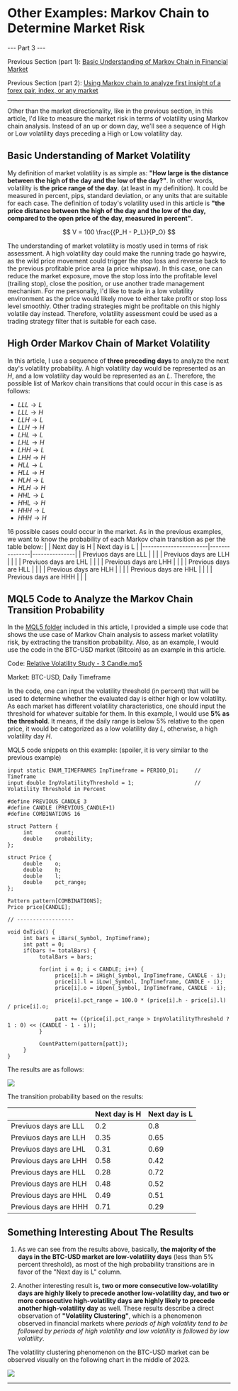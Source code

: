 # Other Examples: Markov Chain to Determine Market Risk
--- Part 3 ---

Previous Section (part 1): [Basic Understanding of Markov Chain in Financial Market](https://github.com/handiko/Markov-Chain-In-Financial-Market/blob/main/README.md)

Previous Section (part 2): [Using Markov chain to analyze first insight of a forex pair, index, or any market](https://github.com/handiko/Markov-Chain-UpDown-Day/blob/main/README.md)

---

Other than the market directionality, like in the previous section, in this article, I'd like to measure the market risk in terms of volatility using Markov chain analysis. Instead of an up or down day, we'll see a sequence of High or Low volatility days preceding a High or Low volatility day.

## Basic Understanding of Market Volatility
My definition of market volatility is as simple as: **"How large is the distance between the high of the day and the low of the day?"**. In other words, volatility is **the price range of the day**. (at least in my definition).
It could be measured in percent, pips, standard deviation, or any units that are suitable for each case.
The definition of today's volatility used in this article is **"the price distance between the high of the day and the low of the day, compared to the open price of the day, measured in percent"**.

$$
V = 100 \frac{{P_H - P_L}}{P_O}
$$

The understanding of market volatility is mostly used in terms of risk assessment. A high volatility day could make the running trade go haywire, as the wild price movement could trigger the stop loss and reverse back to the previous profitable price area (a price whipsaw). In this case, one can reduce the market exposure, move the stop loss into the profitable level (trailing stop), close the position, or use another trade management mechanism. For me personally, I'd like to trade in a low volatility environment as the price would likely move to either take profit or stop loss level smoothly. Other trading strategies might be profitable on this highly volatile day instead. Therefore, volatility assessment could be used as a trading strategy filter that is suitable for each case.

## High Order Markov Chain of Market Volatility
In this article, I use a sequence of **three preceding days** to analyze the next day's volatility probability. A high volatility day would be represented as an $H$, and a low volatility day would be represented as an $L$.
Therefore, the possible list of Markov chain transitions that could occur in this case is as follows:
* $LLL \to L$
* $LLL \to H$
* $LLH \to L$
* $LLH \to H$
* $LHL \to L$
* $LHL \to H$
* $LHH \to L$
* $LHH \to H$
* $HLL \to L$
* $HLL \to H$
* $HLH \to L$
* $HLH \to H$
* $HHL \to L$
* $HHL \to H$
* $HHH \to L$
* $HHH \to H$

16 possible cases could occur in the market.
As in the previous examples, we want to know the probability of each Markov chain transition as per the table below:
|                       | Next day is H | Next day is L |
|-----------------------|---------------|---------------|
| Previuos days are LLL |               |               |
| Previuos days are LLH |               |               |
| Previuos days are LHL |               |               |
| Previous days are LHH |               |               |
| Previous days are HLL |               |               |
| Previous days are HLH |               |               |
| Previous days are HHL |               |               |
| Previous days are HHH |               |               |

## MQL5 Code to Analyze the Markov Chain Transition Probability
In the [MQL5 folder](https://github.com/handiko/Other-Examples-Markov-Chain-In-Financial-Market-Risk/tree/main/MQL5%20Code) included in this article, I provided a simple use code that shows the use case of Markov Chain analysis to assess market volatility risk, by extracting the transition probability.
Also, as an example, I would use the code in the BTC-USD market (Bitcoin) as an example in this article.


Code: [Relative Volatility Study - 3 Candle.mq5](https://github.com/handiko/Other-Examples-Markov-Chain-In-Financial-Market-Risk/blob/main/MQL5%20Code/Relative%20Volatility%20Study%20-%203%20Candle.mq5)

Market: BTC-USD, Daily Timeframe

In the code, one can input the volatility threshold (in percent) that will be used to determine whether the evaluated day is either high or low volatility. As each market has different volatility characteristics, one should input the threshold for whatever suitable for them. In this example, I would use **5% as the threshold**. It means, if the daily range is below 5% relative to the open price, it would be categorized as a low volatility day $L$, otherwise, a high volatility day $H$.

MQL5 code snippets on this example: (spoiler, it is very similar to the previous example)
```mql5
input static ENUM_TIMEFRAMES InpTimeframe = PERIOD_D1;     // Timeframe
input double InpVolatilityThreshold = 1;                   // Volatility Threshold in Percent

#define PREVIOUS_CANDLE 3
#define CANDLE (PREVIOUS_CANDLE+1)
#define COMBINATIONS 16

struct Pattern {
     int       count;
     double    probability;
};

struct Price {
     double    o;
     double    h;
     double    l;
     double    pct_range;
};

Pattern pattern[COMBINATIONS];
Price price[CANDLE];

// ------------------

void OnTick() {
     int bars = iBars(_Symbol, InpTimeframe);
     int patt = 0;
     if(bars != totalBars) {
          totalBars = bars;

          for(int i = 0; i < CANDLE; i++) {
               price[i].h = iHigh(_Symbol, InpTimeframe, CANDLE - i);
               price[i].l = iLow(_Symbol, InpTimeframe, CANDLE - i);
               price[i].o = iOpen(_Symbol, InpTimeframe, CANDLE - i);

               price[i].pct_range = 100.0 * (price[i].h - price[i].l) / price[i].o;

               patt += ((price[i].pct_range > InpVolatilityThreshold ? 1 : 0) << (CANDLE - 1 - i));
          }

          CountPattern(pattern[patt]);
     }
}

```

The results are as follows:

![](./3-candle-market-risk.png)

The transition probability based on the results:

|                       | Next day is H | Next day is L |
|-----------------------|---------------|---------------|
| Previuos days are LLL | 0.2           | 0.8           |
| Previuos days are LLH | 0.35          | 0.65          |
| Previuos days are LHL | 0.31          | 0.69          |
| Previous days are LHH | 0.58          | 0.42          |
| Previous days are HLL | 0.28          | 0.72          |
| Previous days are HLH | 0.48          | 0.52          |
| Previous days are HHL | 0.49          | 0.51          |
| Previous days are HHH | 0.71          | 0.29          |

## Something Interesting About The Results
1. As we can see from the results above, basically, **the majority of the days in the BTC-USD market are low-volatility days** (less than 5% percent threshold), as most of the high probability transitions are in favor of the "Next day is L" column.

3. Another interesting result is, **two or more consecutive low-volatility days are highly likely to precede another low-volatility day, and two or more consecutive high-volatility days are highly likely to precede another high-volatility day** as well. These results describe a direct observation of **"Volatility Clustering"**, which is a phenomenon observed in financial markets where _periods of high volatility tend to be followed by periods of high volatility and low volatility is followed by low volatility_.

The volatility clustering phenomenon on the BTC-USD market can be observed visually on the following chart in the middle of 2023.

![](./BTCUSDDaily.png)

---
